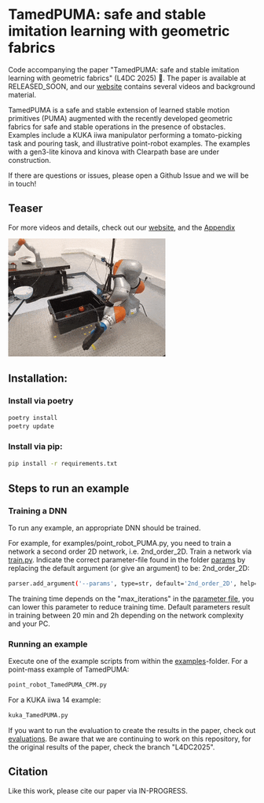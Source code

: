 # TamedPUMA: safe and stable imitation learning with geometric fabrics 

Code accompanying the paper "TamedPUMA: safe and stable imitation learning with geometric fabrics" (L4DC 2025) :tiger:. 
The paper is available at RELEASED_SOON, and our [website](https://autonomousrobots.nl/paper_websites/pumafabrics) contains several videos and background material. 

TamedPUMA is a safe and stable extension of learned stable motion primitives (PUMA) augmented with the recently developed
geometric fabrics for safe and stable operations in the presence of obstacles.
Examples include a KUKA iiwa manipulator performing a tomato-picking task and pouring task, and illustrative point-robot examples. 
The examples with a gen3-lite kinova and kinova with Clearpath base are under construction.

If there are questions or issues, please open a Github Issue and we will be in touch!

## Teaser
For more videos and details, check out our [website](https://autonomousrobots.nl/paper_websites/pumafabrics), and the [Appendix](/assets/TamedPUMA_appendix.pdf)

<img src="assets/CPM43_video.gif" alt="">

## Installation:
### Install via poetry
```bash
poetry install
poetry update
```

### Install via pip:
```bash
pip install -r requirements.txt
```

## Steps to run an example
### Training a DNN
To run any example, an appropriate DNN should be trained. 

For example, for  examples/point_robot_PUMA.py, you need to train a network a second order 2D network, i.e. 2nd_order_2D.
Train a network via [train.py](pumafabrics/puma_adapted/train.py).
Indicate the correct parameter-file found in the folder [params](pumafabrics/puma_adapted/params) by replacing the default argument (or give an argument) to be: 2nd_order_2D:
 ```bash
parser.add_argument('--params', type=str, default='2nd_order_2D', help='')
 ```
The training time depends on the "max_iterations" in the [parameter file](pumafabrics/puma_adapted/params/2nd_order_2D.py), you can lower this parameter to reduce training time.
Default parameters result in training between 20 min and 2h depending on the network complexity and your PC. 

### Running an example
Execute one of the example scripts from within the [examples](examples)-folder. For a point-mass example of TamedPUMA:
```bash
point_robot_TamedPUMA_CPM.py
```

For a KUKA iiwa 14 example:
```bash
kuka_TamedPUMA.py
```

If you want to run the evaluation to create the results in the paper, check out [evaluations](evaluations). 
Be aware that we are continuing to work on this repository, for the original results of the paper, check the branch "L4DC2025".

## Citation
Like this work, please cite our paper via IN-PROGRESS. 


